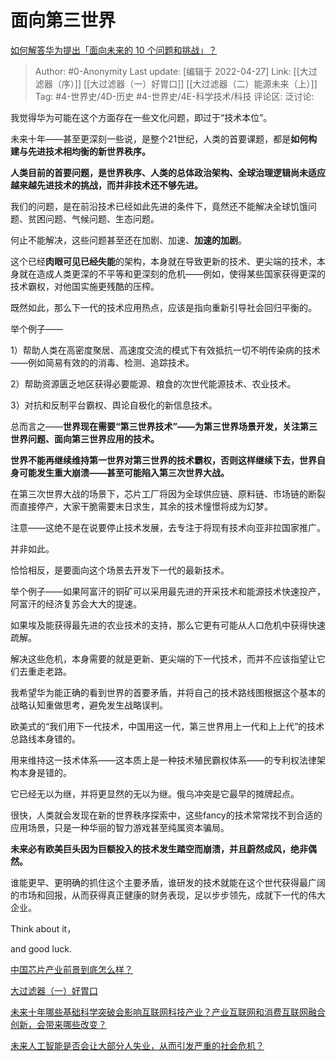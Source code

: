 # 面向第三世界
[如何解答华为提出「面向未来的 10 个问题和挑战」？](https://www.zhihu.com/question/530156872/answer/2459272838)

> Author: #0-Anonymity
> Last update: [编辑于 2022-04-27]
> Link: [[大过滤器（序）]] [[大过滤器（一）好胃口]] [[大过滤器（二）能源未来（上）]]
> Tag: #4-世界史/4D-历史 #4-世界史/4E-科学技术/科技
> 评论区:
> 泛讨论:

我觉得华为可能在这个方面存在一些文化问题，即过于“技术本位”。

未来十年——甚至更深刻一些说，是整个21世纪，人类的首要课题，都是**如何构建与先进技术相均衡的新世界秩序。**

**人类目前的首要问题，是世界秩序、人类的总体政治架构、全球治理逻辑尚未适应越来越先进技术的挑战，而并非技术还不够先进。**

我们的问题，是在前沿技术已经如此先进的条件下，竟然还不能解决全球饥饿问题、贫困问题、气候问题、生态问题。

何止不能解决，这些问题甚至还在加剧、加速、**加速的加剧**。

这个已经**肉眼可见已经失能**的架构，本身就在导致更新的技术、更尖端的技术，本身就在造成人类更深的不平等和更深刻的危机——例如，使得某些国家获得更深的技术霸权，对他国实施更残酷的压榨。

既然如此，那么下一代的技术应用热点，应该是指向重新引导社会回归平衡的。

举个例子——

1）帮助人类在高密度聚居、高速度交流的模式下有效抵抗一切不明传染病的技术——例如简易有效的的消毒、检测、追踪技术。

2）帮助资源匮乏地区获得必要能源、粮食的次世代能源技术、农业技术。

3）对抗和反制平台霸权、舆论自极化的新信息技术。

总而言之——**世界现在需要“第三世界技术”——为第三世界场景开发，关注第三世界问题、面向第三世界应用的技术。**

**世界不能再继续维持第一世界对第三世界的技术霸权，否则这样继续下去，世界自身可能发生重大崩溃——甚至可能陷入第三次世界大战。**

在第三次世界大战的场景下，芯片工厂将因为全球供应链、原料链、市场链的断裂而直接停产，大家干脆需要末日求生，其余的技术憧憬将成为幻梦。

注意——这绝不是在说要停止技术发展，去专注于将现有技术向亚非拉国家推广。

并非如此。

恰恰相反，是要面向这个场景去开发下一代的最新技术。

举个例子——如果阿富汗的铜矿可以采用最先进的开采技术和能源技术快速投产，阿富汗的经济复苏会大大的提速。

如果埃及能获得最先进的农业技术的支持，那么它更有可能从人口危机中获得快速疏解。

解决这些危机，本身需要的就是更新、更尖端的下一代技术，而并不应该指望让它们去重走老路。

我希望华为能正确的看到世界的首要矛盾，并将自己的技术路线图根据这个基本的战略认知重做思考，避免发生战略误判。

欧美式的“我们用下一代技术，中国用这一代，第三世界用上一代和上上代”的技术总路线本身错的。

用来维持这一技术体系——这本质上是一种技术殖民霸权体系——的专利权法律架构本身是错的。

它已经无以为继，并将更显然的无以为继。俄乌冲突是它最早的摊牌起点。

很快，人类就会发现在新的世界秩序探索中，这些fancy的技术常常找不到合适的应用场景，只是一种华丽的智力游戏甚至纯属资本骗局。

**未来必有欧美巨头因为巨额投入的技术发生踏空而崩溃，并且蔚然成风，绝非偶然。**

谁能更早、更明确的抓住这个主要矛盾，谁研发的技术就能在这个世代获得最广阔的市场和回报，从而获得真正健康的财务表现，足以步步领先，成就下一代的伟大企业。

Think about it，

and good luck.

[中国芯片产业前景到底怎么样？](https://www.zhihu.com/question/305898679/answer/563613133)

[大过滤器（一）好胃口](https://zhuanlan.zhihu.com/p/70432854)

[未来十年哪些基础科学突破会影响互联网科技产业？产业互联网和消费互联网融合创新，会带来哪些改变？](https://www.zhihu.com/question/299741613/answer/518084024)

[未来人工智能是否会让大部分人失业，从而引发严重的社会危机？](https://www.zhihu.com/question/316424064/answer/1738761505)
